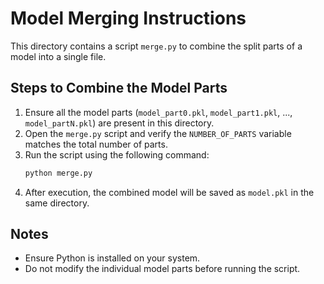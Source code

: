 # Model Merging Instructions

This directory contains a script `merge.py` to combine the split parts of a model into a single file.

## Steps to Combine the Model Parts

1. Ensure all the model parts (`model_part0.pkl`, `model_part1.pkl`, ..., `model_partN.pkl`) are present in this directory.
2. Open the `merge.py` script and verify the `NUMBER_OF_PARTS` variable matches the total number of parts.
3. Run the script using the following command:
   ```bash
   python merge.py
   ```
4. After execution, the combined model will be saved as `model.pkl` in the same directory.

## Notes

- Ensure Python is installed on your system.
- Do not modify the individual model parts before running the script.
